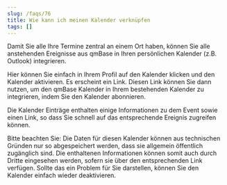 ```yaml
---
slug: /faqs/76
title: Wie kann ich meinen Kalender verknüpfen
tags: []
---
```

Damit Sie alle Ihre Termine zentral an einem Ort haben, können Sie alle anstehenden Ereignisse aus qmBase in Ihren persönlichen Kalender (z.B. Outlook) integrieren.

Hier können Sie einfach in Ihrem Profil auf den Kalender klicken und den Kalender aktivieren. Es erscheint ein Link. Diesen Link können Sie dann nutzen, um den qmBase Kalender in Ihrem bestehenden Kalender zu integrieren, indem Sie den Kalender abonnieren.

Die Kalender Einträge enthalten einige Informationen zu dem Event sowie einen Link, so dass Sie schnell auf das entsprechende Ereignis zugreifen können.

Bitte beachten Sie: Die Daten für diesen Kalender können aus technischen Gründen nur so abgespeichert werden, dass sie allgemein öffentlich zugänglich sind. Die enthaltenen Informationen können somit auch durch Dritte eingesehen werden, sofern sie über den entsprechenden Link verfügen. Sollte das ein Problem für Sie darstellen, können Sie den Kalender einfach wieder deaktivieren.